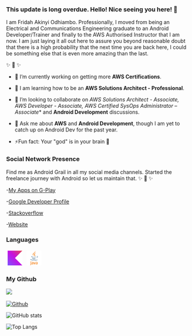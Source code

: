 ### This update is long overdue. Hello! Nice seeing you here! 👋 
I am Fridah Akinyi Odhiambo. Professionally, I moved from being an Electrical and Communications Engineering graduate to an Android Developer/Trainer and finally to the AWS Authorised Instructor that I am now. I am just laying it all out here to assure you beyond reasonable doubt that there is a high probability that the next time you are back here, I could be something else that is even more amazing than the last.

✨ :balloon: ✨
- 🔭 I’m currently working on getting more **AWS Certifications**.

- 🌱 I am learning how to be an **AWS Solutions Architect - Professional**.

- 👯 I’m looking to collaborate on **AWS Solutions Architect - Associate, AWS Developer - Associate*, AWS Certified SysOps Administrator – Associate** and **Android Development** discussions.

- 💬 Ask me about **AWS** and **Android Development**, though I am yet to catch up on Android Dev for the past year.

- :zap:Fun fact: Your "god" is in your brain :thought_balloon:
### Social Network Presence 
Find me as Android Grail in all my social media channels.
Started the freelance journey with Android so let us maintain that.
✨ :balloon: ✨

-[My Apps on G-Play](https://play.google.com/store/apps/developer?id=uFo)

-[Google Developer Profile](https://g.dev/AkinyiFO)

-[Stackoverflow](https://stackoverflow.com/users/11233984/ofa)

-[Website](https://androidgrail.ga/)
### Languages
<img src="https://raw.githubusercontent.com/github/explore/80688e429a7d4ef2fca1e82350fe8e3517d3494d/topics/kotlin/kotlin.png" alt="Kotlin" height="40" style="vertical-align:top; margin:4px">
<img src="https://raw.githubusercontent.com/github/explore/80688e429a7d4ef2fca1e82350fe8e3517d3494d/topics/java/java.png" alt="Java" height="40" style="vertical-align:top; margin:4px">

### My Github

![](https://visitor-badge.laobi.icu/badge?page_id=akinyifo.akinyifo)

[![Github](https://img.shields.io/github/followers/akinyifo?label=Follow&style=social)](https://github.com/akinyifo)

![GitHub stats](https://github-readme-stats.vercel.app/api?username=akinyifo&show_icons=true&theme=material-palenight)

![Top Langs](https://github-readme-stats.vercel.app/api/top-langs/?username=akinyifo&theme=material-palenight)
